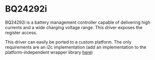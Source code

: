 # BQ24292i

BQ24292i is a battery management controller capable of delivering high currents and a wide charging voltage range. This driver exposes the register access.

This driver can easily be ported to a custom platform. The only requirements are an i2c implementation (add an implementation to the platform-independent wrapper library [here](https://github.com/jefflongo/libi2c))
